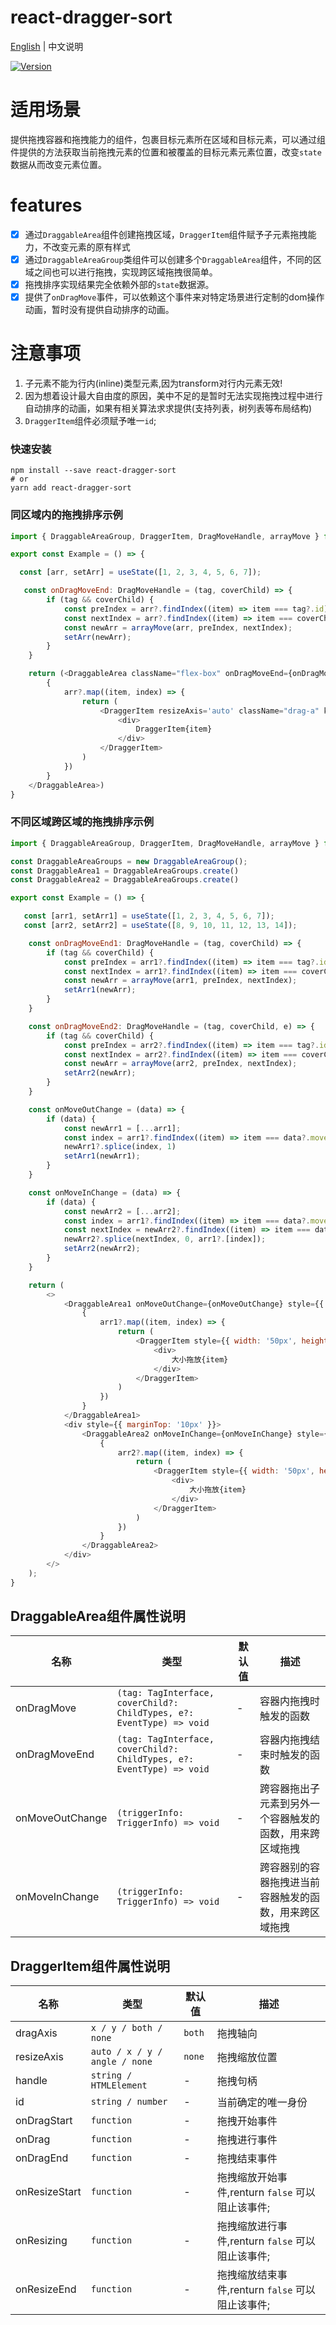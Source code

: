# react-dragger-sort

[English](./README.md) | 中文说明

[![Version](https://img.shields.io/badge/version-0.0.5-green)](https://www.npmjs.com/package/react-dragger-sort)

# 适用场景

提供拖拽容器和拖拽能力的组件，包裹目标元素所在区域和目标元素，可以通过组件提供的方法获取当前拖拽元素的位置和被覆盖的目标元素元素位置，改变`state`数据从而改变元素位置。

# features

- [x] 通过`DraggableArea`组件创建拖拽区域，`DraggerItem`组件赋予子元素拖拽能力，不改变元素的原有样式
- [x] 通过`DraggableAreaGroup`类组件可以创建多个`DraggableArea`组件，不同的区域之间也可以进行拖拽，实现跨区域拖拽很简单。
- [x] 拖拽排序实现结果完全依赖外部的`state`数据源。
- [x] 提供了`onDragMove`事件，可以依赖这个事件来对特定场景进行定制的dom操作动画，暂时没有提供自动排序的动画。

# 注意事项

1. 子元素不能为行内(inline)类型元素,因为transform对行内元素无效!
2. 因为想着设计最大自由度的原因，美中不足的是暂时无法实现拖拽过程中进行自动排序的动画，如果有相关算法求求提供(支持列表，树列表等布局结构)
3. `DraggerItem`组件必须赋予唯一`id`;

### 快速安装
```
npm install --save react-dragger-sort
# or
yarn add react-dragger-sort
```

### 同区域内的拖拽排序示例
```javascript
import { DraggableAreaGroup, DraggerItem, DragMoveHandle, arrayMove } from "react-dragger-sort";

export const Example = () => {

  const [arr, setArr] = useState([1, 2, 3, 4, 5, 6, 7]);

   const onDragMoveEnd: DragMoveHandle = (tag, coverChild) => {
        if (tag && coverChild) {
            const preIndex = arr?.findIndex((item) => item === tag?.id);
            const nextIndex = arr?.findIndex((item) => item === coverChild?.id)
            const newArr = arrayMove(arr, preIndex, nextIndex);
            setArr(newArr);
        }
    }

    return (<DraggableArea className="flex-box" onDragMoveEnd={onDragMoveEnd}>
        {
            arr?.map((item, index) => {
                return (
                    <DraggerItem resizeAxis='auto' className="drag-a" key={item} id={item}>
                        <div>
                            DraggerItem{item}
                        </div>
                    </DraggerItem>
                )
            })
        }
    </DraggableArea>)
}
```
### 不同区域跨区域的拖拽排序示例
```javascript
import { DraggableAreaGroup, DraggerItem, DragMoveHandle, arrayMove } from "react-dragger-sort";

const DraggableAreaGroups = new DraggableAreaGroup();
const DraggableArea1 = DraggableAreaGroups.create()
const DraggableArea2 = DraggableAreaGroups.create()

export const Example = () => {

   const [arr1, setArr1] = useState([1, 2, 3, 4, 5, 6, 7]);
   const [arr2, setArr2] = useState([8, 9, 10, 11, 12, 13, 14]);

    const onDragMoveEnd1: DragMoveHandle = (tag, coverChild) => {
        if (tag && coverChild) {
            const preIndex = arr1?.findIndex((item) => item === tag?.id);
            const nextIndex = arr1?.findIndex((item) => item === coverChild?.id)
            const newArr = arrayMove(arr1, preIndex, nextIndex);
            setArr1(newArr);
        }
    }

    const onDragMoveEnd2: DragMoveHandle = (tag, coverChild, e) => {
        if (tag && coverChild) {
            const preIndex = arr2?.findIndex((item) => item === tag?.id);
            const nextIndex = arr2?.findIndex((item) => item === coverChild?.id)
            const newArr = arrayMove(arr2, preIndex, nextIndex);
            setArr2(newArr);
        }
    }

    const onMoveOutChange = (data) => {
        if (data) {
            const newArr1 = [...arr1];
            const index = arr1?.findIndex((item) => item === data?.moveTag?.id)
            newArr1?.splice(index, 1)
            setArr1(newArr1);
        }
    }

    const onMoveInChange = (data) => {
        if (data) {
            const newArr2 = [...arr2];
            const index = arr1?.findIndex((item) => item === data?.moveTag?.id);
            const nextIndex = newArr2?.findIndex((item) => item === data?.coverChild?.id);
            newArr2?.splice(nextIndex, 0, arr1?.[index]);
            setArr2(newArr2);
        }
    }

    return (
        <>
            <DraggableArea1 onMoveOutChange={onMoveOutChange} style={{ display: 'flex', flexWrap: 'wrap', background: 'blue', width: '200px' }} onDragMoveEnd={onDragMoveEnd1}>
                {
                    arr1?.map((item, index) => {
                        return (
                            <DraggerItem style={{ width: '50px', height: '50px', backgroundColor: 'red', border: '1px solid green' }} resizeAxis='auto' key={item} id={item}>
                                <div>
                                    大小拖放{item}
                                </div>
                            </DraggerItem>
                        )
                    })
                }
            </DraggableArea1>
            <div style={{ marginTop: '10px' }}>
                <DraggableArea2 onMoveInChange={onMoveInChange} style={{ display: 'flex', flexWrap: 'wrap', background: 'blue', width: '200px' }} onDragMoveEnd={onDragMoveEnd2}>
                    {
                        arr2?.map((item, index) => {
                            return (
                                <DraggerItem style={{ width: '50px', height: '50px', backgroundColor: 'red', border: '1px solid green' }} key={item} id={item}>
                                    <div>
                                        大小拖放{item}
                                    </div>
                                </DraggerItem>
                            )
                        })
                    }
                </DraggableArea2>
            </div>
        </>
    );
}
```

## DraggableArea组件属性说明

| 名称                          | 类型                  | 默认值                                                         | 描述                                                                                                      |
| ----------------------------- | --------------------- | -------------------------------------------------------------- | --------------------------------------------------------------------------------------------------------- |
| onDragMove                      | `(tag: TagInterface, coverChild?: ChildTypes, e?: EventType) => void`            | -                                                  | 容器内拖拽时触发的函数                                                                                  |
| onDragMoveEnd                      | `(tag: TagInterface, coverChild?: ChildTypes, e?: EventType) => void`            | -                                                  | 容器内拖拽结束时触发的函数                                                                                  |
| onMoveOutChange                      | `(triggerInfo: TriggerInfo) => void`            | -                                                  | 跨容器拖出子元素到另外一个容器触发的函数，用来跨区域拖拽                                                                                  |
| onMoveInChange                      | `(triggerInfo: TriggerInfo) => void`            | -                                                  | 跨容器别的容器拖拽进当前容器触发的函数，用来跨区域拖拽                                                                                  |
## DraggerItem组件属性说明

| 名称                          | 类型                  | 默认值                                                         | 描述                                                                                                      |
| ----------------------------- | --------------------- | -------------------------------------------------------------- | --------------------------------------------------------------------------------------------------------- |
| dragAxis                      | `x / y / both / none`            | `both`                                                  | 拖拽轴向                                                                                  |
| resizeAxis                      | `auto / x / y / angle / none`            | `none`                                                  | 拖拽缩放位置                                                                                  |
| handle                      | `string / HTMLElement`            | -                                                  | 拖拽句柄                                                                                  |
| id                      | `string / number`            | -                                                  | 当前确定的唯一身份                                                                                  |
| onDragStart                   | `function`                        | -                                                  | 拖拽开始事件                                                                                           |
| onDrag                        | `function`                        | -                                                  | 拖拽进行事件                      |
| onDragEnd                    | `function`                        | -                                                  | 拖拽结束事件                                                                                  |
| onResizeStart                 | `function`                        | -                                                  | 拖拽缩放开始事件,renturn `false` 可以阻止该事件;                                                                                          |
| onResizing                | `function`                        | -                                                  | 拖拽缩放进行事件,renturn `false` 可以阻止该事件;                      |
| onResizeEnd                   | `function`                        | -                                                  | 拖拽缩放结束事件,renturn `false` 可以阻止该事件;                                                                                  |






